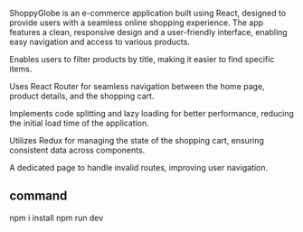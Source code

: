 ShoppyGlobe is an e-commerce application built using React, designed to provide users with a seamless online shopping experience. The app features a clean, responsive design and a user-friendly interface, enabling easy navigation and access to various products.

Enables users to filter products by title, making it easier to find specific items.

Uses React Router for seamless navigation between the home page, product details, and the shopping cart.

Implements code splitting and lazy loading for better performance, reducing the initial load time of the application.

Utilizes Redux for managing the state of the shopping cart, ensuring consistent data across components.

A dedicated page to handle invalid routes, improving user navigation.

## command 

npm i install
npm run dev
